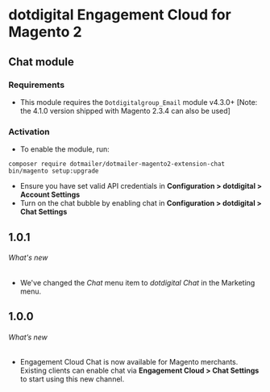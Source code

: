 # dotdigital Engagement Cloud for Magento 2
## Chat module

### Requirements

- This module requires the `Dotdigitalgroup_Email` module v4.3.0+ [Note: the 4.1.0 version shipped with Magento 2.3.4 can also be used]

### Activation

- To enable the module, run:
 ```
 composer require dotmailer/dotmailer-magento2-extension-chat
 bin/magento setup:upgrade
 ```
- Ensure you have set valid API credentials in **Configuration > dotdigital > Account Settings**
- Turn on the chat bubble by enabling chat in **Configuration > dotdigital > Chat Settings**

## 1.0.1

###### What's new
- We've changed the _Chat_ menu item to _dotdigital Chat_ in the Marketing menu.

## 1.0.0

###### What’s new
- Engagement Cloud Chat is now available for Magento merchants. Existing clients can enable chat via **Engagement Cloud > Chat Settings** to start using this new channel.  
